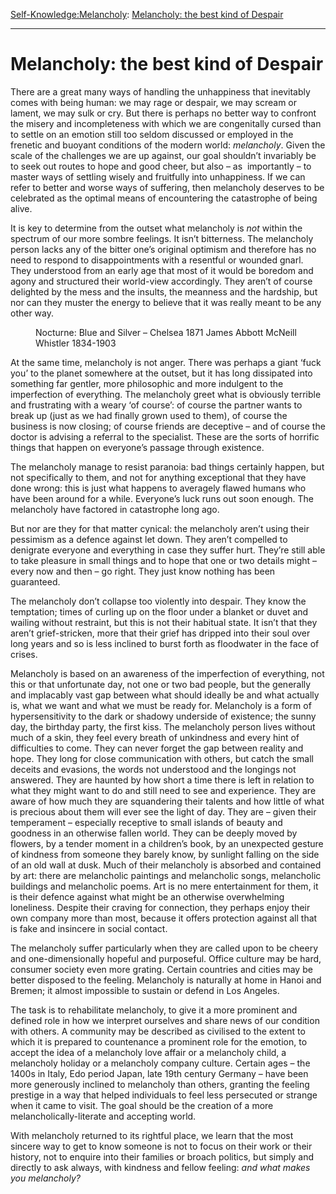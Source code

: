 [Self-Knowledge:](https://www.theschooloflife.com/thebookoflife/category/self-knowledge/)[Melancholy](https://www.theschooloflife.com/thebookoflife/category/self-knowledge/melancholy/): [Melancholy: the best kind of Despair](https://www.theschooloflife.com/thebookoflife/melancholy-the-best-kind-of-despair/)

* * *

# Melancholy: the best kind of Despair

There are a great many ways of handling the unhappiness that inevitably comes with being human: we may rage or despair, we may scream or lament, we may sulk or cry. But there is perhaps no better way to confront the misery and incompleteness with which we are congenitally cursed than to settle on an emotion still too seldom discussed or employed in the frenetic and buoyant conditions of the modern world: _melancholy_. Given the scale of the challenges we are up against, our goal shouldn’t invariably be to seek out routes to hope and good cheer, but also – as&nbsp; importantly – to master ways of settling wisely and fruitfully into unhappiness. If we can refer to better and worse ways of suffering, then melancholy deserves to be celebrated as the optimal means of encountering the catastrophe of being alive.&nbsp;

It is key to determine from the outset what melancholy is _not_ within the spectrum of our more sombre feelings. It isn’t bitterness. The melancholy person lacks any of the bitter one’s original optimism and therefore has no need to respond to disappointments with a resentful or wounded gnarl. They understood from an early age that most of it would be boredom and agony and structured their world-view accordingly. They aren’t of course delighted by the mess and the insults, the meanness and the hardship, but nor can they muster the energy to believe that it was really meant to be any other way.&nbsp;

<figure class="aligncenter"><img src="https://www.theschooloflife.com/thebookoflife/wp-content/uploads/2020/05/T01571_10-1024x831.jpg" alt="" class="wp-image-24557" srcset="https://www.theschooloflife.com/thebookoflife/wp-content/uploads/2020/05/T01571_10-1024x831.jpg 1024w, https://www.theschooloflife.com/thebookoflife/wp-content/uploads/2020/05/T01571_10-300x244.jpg 300w, https://www.theschooloflife.com/thebookoflife/wp-content/uploads/2020/05/T01571_10-768x624.jpg 768w, https://www.theschooloflife.com/thebookoflife/wp-content/uploads/2020/05/T01571_10.jpg 1536w" sizes="(max-width: 1024px) 100vw, 1024px"><figcaption>Nocturne: Blue and Silver – Chelsea 1871 James Abbott McNeill Whistler 1834-1903 </figcaption></figure>

At the same time, melancholy is not anger. There was perhaps a giant ‘fuck you’ to the planet somewhere at the outset, but it has long dissipated into something far gentler, more philosophic and more indulgent to the imperfection of everything. The melancholy greet what is obviously terrible and frustrating with a weary ‘of course’: of course the partner wants to break up (just as we had finally grown used to them), of course the business is now closing; of course friends are deceptive – and of course the doctor is advising a referral to the specialist. These are the sorts of horrific things that happen on everyone’s passage through existence.&nbsp;

The melancholy manage to resist paranoia: bad things certainly happen, but not specifically to them, and not for anything exceptional that they have done wrong: this is just what happens to averagely flawed humans who have been around for a while. Everyone’s luck runs out soon enough. The melancholy have factored in catastrophe long ago.&nbsp;

But nor are they for that matter cynical: the melancholy aren’t using their pessimism as a defence against let down. They aren’t compelled to denigrate everyone and everything in case they suffer hurt. They’re still able to take pleasure in small things and to hope that one or two details might – every now and then – go right. They just know nothing has been guaranteed.&nbsp;

The melancholy don’t collapse too violently into despair. They know the temptation; times of curling up on the floor under a blanket or duvet and wailing without restraint, but this is not their habitual state. It isn’t that they aren’t grief-stricken, more that their grief has dripped into their soul over long years and so is less inclined to burst forth as floodwater in the face of crises.

Melancholy is based on an awareness of the imperfection of everything, not this or that unfortunate day, not one or two bad people, but the generally and implacably vast gap between what should ideally be and what actually is, what we want and what we must be ready for. Melancholy is a form of hypersensitivity to the dark or shadowy underside of existence; the sunny day, the birthday party, the first kiss. The melancholy person lives without much of a skin, they feel every breath of unkindness and every hint of difficulties to come. They can never forget the gap between reality and hope. They long for close communication with others, but catch the small deceits and evasions, the words not understood and the longings not answered. They are haunted by how short a time there is left in relation to what they might want to do and still need to see and experience. They are aware of how much they are squandering their talents and how little of what is precious about them will ever see the light of day. They are – given their temperament – especially receptive to small islands of beauty and goodness in an otherwise fallen world. They can be deeply moved by flowers, by a tender moment in a children’s book, by an unexpected gesture of kindness from someone they barely know, by sunlight falling on the side of an old wall at dusk. Much of their melancholy is absorbed and contained by art: there are melancholic paintings and melancholic songs, melancholic buildings and melancholic poems. Art is no mere entertainment for them, it is their defence against what might be an otherwise overwhelming loneliness. Despite their craving for connection, they perhaps enjoy their own company more than most, because it offers protection against all that is fake and insincere in social contact.&nbsp;

The melancholy suffer particularly when they are called upon to be cheery and one-dimensionally hopeful and purposeful. Office culture may be hard, consumer society even more grating. Certain countries and cities may be better disposed to the feeling. Melancholy is naturally at home in Hanoi and Bremen; it almost impossible to sustain or defend in Los Angeles.

The task is to rehabilitate melancholy, to give it a more prominent and defined role in how we interpret ourselves and share news of our condition with others. A community may be described as civilised to the extent to which it is prepared to countenance a prominent role for the emotion, to accept the idea of a melancholy love affair or a melancholy child, a melancholy holiday or a melancholy company culture. Certain ages – the 1400s in Italy, Edo period Japan, late 19th century Germany – have been more generously inclined to melancholy than others, granting the feeling prestige in a way that helped individuals to feel less persecuted or strange when it came to visit. The goal should be the creation of a more melancholically-literate and accepting world.

With melancholy returned to its rightful place, we learn that the most sincere way to get to know someone is not to focus on their work or their history, not to enquire into their families or broach politics, but simply and directly to ask always, with kindness and fellow feeling: _and what makes you melancholy?_
